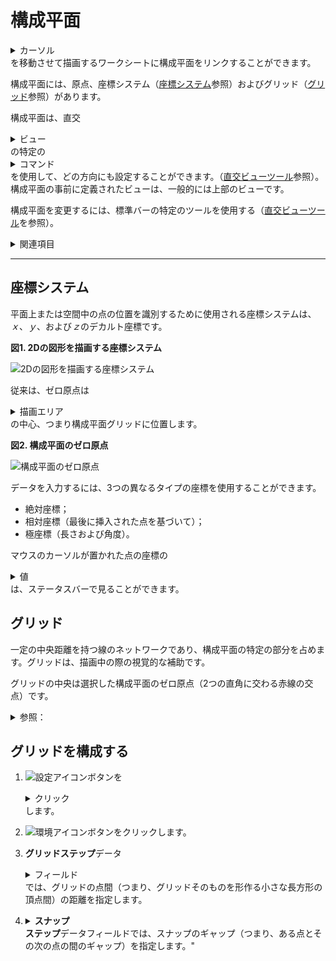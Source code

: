 # 構成平面

<details><summary>カーソル</summary>画面上に表示される可動エレメントであり、マウスの移動に合わせて移動します。</details>を移動させて描画するワークシートに構成平面をリンクすることができます。

構成平面には、原点、座標システム（[座標システム](#座標システム)参照）およびグリッド（[グリッド](#グリッド)参照）があります。

構成平面は、直交<details><summary>ビュー</summary>オブジェクトをスペースの任意の点から表示できるようにします。</details>の特定の<details><summary>コマンド</summary>特定の機能/作業を実施するために設計されたツール。たとえば、「Print」コマンドではドキュメントを印刷できます。</details>を使用して、どの方向にも設定することができます。（[直交ビューツール](../01-Pulsanti/barre/BarraStand.md#直交ビューツール)参照）。構成平面の事前に定義されたビューは、一般的には上部のビューです。

構成平面を変更するには、標準バーの特定のツールを使用する（[直交ビューツール](../01-Pulsanti/barre/BarraStand.md#直交ビューツール)を参照）。

<details>
<summary>関連項目</summary>

* [プログラミングの手順](../02-UTILIZZO/Proced_programmaz.md)
* [描画エリアのクイックメニュー](../01-Pulsanti/comandi/MenuRap.md#描画エリアのクイックメニュー)
* [描画エリアを構成する](../01-Config/finestre/FinDefAmbLav.md#描画エリアを構成する)
* [グリッドを構成する](#グリッドを構成する)
</details>

---

## 座標システム

平面上または空間中の点の位置を識別するために使用される座標システムは、*ｘ*、*ｙ*、および*ｚ*のデカルト座標です。

**図1. 2Dの図形を描画する座標システム**

![2Dの図形を描画する座標システム](../../../FIGURE/08/arte4/b08t0308.jpg)

従来は、ゼロ原点は<details><summary>描画エリア</summary>形状/加工作業の作成と変更専用のエリア。</details>の中心、つまり構成平面グリッドに位置します。

**図2. 構成平面のゼロ原点**

![構成平面のゼロ原点](../../../FIGURE/11-videatePorzioni/arte4/b11b0633.jpg)

データを入力するには、3つの異なるタイプの座標を使用することができます。

* 絶対座標；
* 相対座標（最後に挿入された点を基づいて）；
* 極座標（長さおよび角度）。

マウスのカーソルが置かれた点の座標の<details><summary>値</summary>事前定義/プリセット。要求された情報が入力されていない場合、制御に便利な標準的な情報。</details>は、ステータスバーで見ることができます。

## グリッド

一定の中央距離を持つ線のネットワークであり、構成平面の特定の部分を占めます。グリッドは、描画中の際の視覚的な補助です。

グリッドの中央は選択した構成平面のゼロ原点（2つの直角に交わる赤線の交点）です。

<details>
<summary>参照：</summary>

* ["グリッド上のスナップツールを使用する"](puntatore.md#グリッド上のスナップツールを使用する)
</details>

## グリッドを構成する

1. ![設定アイコン](../../../FIGURE/15-icone/b15b0007/settings_01_32.png)ボタンを<details><summary>クリック</summary>（1）画面上のポインタの下にあるオブジェクト（アイコン、ボタンなど）の上でマウスボタンを押す（そしてすぐに離す）行為を示します。（2）（動詞）選択したコマンドの機能を有効にするため、マウスの左ボタンを押してすぐに離します。</details>します。

2. ![環境アイコン](../../../FIGURE/15-icone/b15b0001/Utility_Environment.png)ボタンをクリックします。

3. **グリッドステップ**データ<details><summary>フィールド</summary>データまたはコマンドを含む所定のエリア（データフィールドまたはコマンドフィールド）。</details>では、グリッドの点間（つまり、グリッドそのものを形作る小さな長方形の頂点間）の距離を指定します。

4. **<details><summary>スナップ</summary>新しいアウトラインの点を既存オブジェクト（ラインの終端部、円の中心、辺の中心点など）のエレメントに結びつけます。</details>ステップ**データフィールドでは、スナップのギャップ（つまり、ある点とその次の点の間のギャップ）を指定します。" 